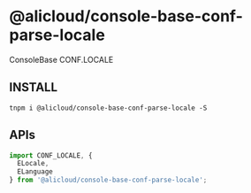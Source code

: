 # @alicloud/console-base-conf-parse-locale

ConsoleBase CONF.LOCALE

## INSTALL

```shell
tnpm i @alicloud/console-base-conf-parse-locale -S
```

## APIs

```typescript
import CONF_LOCALE, {
  ELocale,
  ELanguage
} from '@alicloud/console-base-conf-parse-locale';
```
